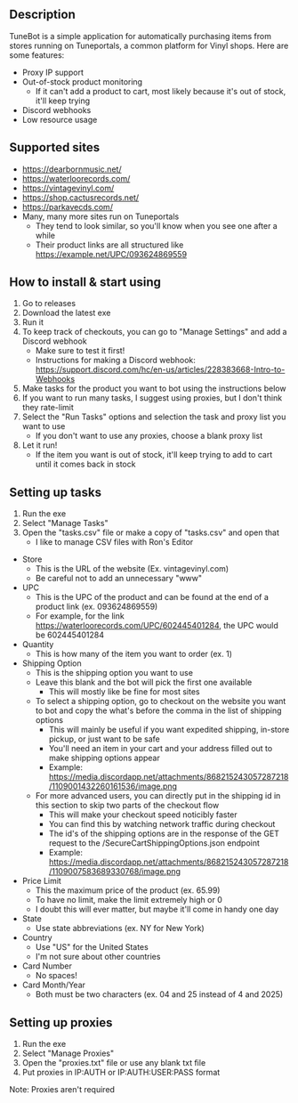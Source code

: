 ## Description
TuneBot is a simple application for automatically purchasing items from stores running on Tuneportals, a common platform for Vinyl shops. Here are some features:
  - Proxy IP support
  - Out-of-stock product monitoring
    - If it can't add a product to cart, most likely because it's out of stock, it'll keep trying
  - Discord webhooks
  - Low resource usage


## Supported sites
- https://dearbornmusic.net/
- https://waterloorecords.com/
- https://vintagevinyl.com/
- https://shop.cactusrecords.net/
- https://parkavecds.com/
- Many, many more sites run on Tuneportals
  - They tend to look similar, so you'll know when  you see one after a while
  - Their product links are all structured like https://example.net/UPC/093624869559 
 
## How to install & start using
1. Go to releases
2. Download the latest exe
3. Run it
4. To keep track of checkouts, you can go to "Manage Settings" and add a Discord webhook
    * Make sure to test it first!
    * Instructions for making a Discord webhook: https://support.discord.com/hc/en-us/articles/228383668-Intro-to-Webhooks
5. Make tasks for the product you want to bot using the instructions below
6. If you want to run many tasks, I suggest using proxies, but I don't think they rate-limit
7. Select the "Run Tasks" options and selection the task and proxy list you want to use
    * If you don't want to use any proxies, choose a blank proxy list
8. Let it run!
    * If the item you want is out of stock, it'll keep trying to add to cart until it comes back in stock

## Setting up tasks
1. Run the exe
2. Select "Manage Tasks"
3. Open the "tasks.csv" file or make a copy of "tasks.csv" and open that
    * I like to manage CSV files with Ron's Editor
- Store
  - This is the URL of the website (Ex. vintagevinyl.com)
  - Be careful not to add an unnecessary "www"
- UPC
  - This is the UPC of the product and can be found at the end of a product link (ex. 093624869559)
  - For example, for the link https://waterloorecords.com/UPC/602445401284, the UPC would be 602445401284
- Quantity
  - This is how many of the item you want to order (ex. 1)
- Shipping Option
  - This is the shipping option you want to use 
  - Leave this blank and the bot will pick the first one available
    - This will mostly like be fine for most sites
  - To select a shipping option, go to checkout on the website you want to bot and copy the what's before the comma in the list of shipping options
    - This will mainly be useful if you want expedited shipping, in-store pickup, or just want to be safe
    - You'll need an item in your cart and your address filled out to make shipping options appear
    - Example: https://media.discordapp.net/attachments/868215243057287218/1109001432260161536/image.png
  - For more advanced users, you can directly put in the shipping id in this section to skip two parts of the checkout flow
    - This will make your checkout speed noticibly faster
    - You can find this by watching network traffic during checkout
    - The id's of the shipping options are in the response of the GET request to the /SecureCartShippingOptions.json endpoint
    - Example: https://media.discordapp.net/attachments/868215243057287218/1109007583689330768/image.png
- Price Limit
  - This the maximum price of the product (ex. 65.99)
  - To have no limit, make the limit extremely high or 0
  - I doubt this will ever matter, but maybe it'll come in handy one day
- State
  - Use state abbreviations (ex. NY for New York)
- Country 
  - Use "US" for the United States
  - I'm not sure about other countries
- Card Number
  - No spaces!
- Card Month/Year
  - Both must be two characters (ex. 04 and 25 instead of 4 and 2025)
 
## Setting up proxies
1. Run the exe
2. Select "Manage Proxies"
3. Open the "proxies.txt" file or use any blank txt file
4. Put proxies in IP:AUTH or IP:AUTH:USER:PASS format

Note: Proxies aren't required
